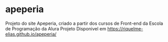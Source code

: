 # apeperia
Projeto do site Apeperia, criado a partir dos cursos de Front-end da Escola de Programação da Alura
Projeto Disponivel em https://riquelme-elias.github.io/apeperia/
